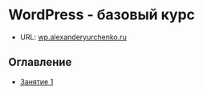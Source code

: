 # WordPress - базовый курс #

* URL: [wp.alexanderyurchenko.ru](https://wp.alexanderyurchenko.ru/)

## Оглавление ##
* [Занятие 1](https://github.com/yaleksandr89/wp-l/blob/master/Lesson-1.md)